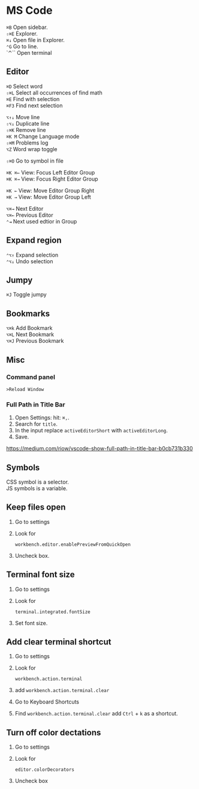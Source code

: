 # MS Code

`⌘B` Open sidebar.  
`⇧⌘E` Explorer.  
`⌘↓` Open file in Explorer.  
`⌃G` Go to line.  
`⌃`` Open terminal  


## Editor

`⌘D` Select word  
`⇧⌘L` Select all occurrences of find math  
`⌘E` Find with selection  
`⌘F3` Find next selection  

`⌥↑↓` Move line  
`⇧⌥↓` Duplicate line  
`⇧⌘K` Remove line  
`⌘K M` Change Language mode  
`⇧⌘M` Problems log  
`⌥Z` Word wrap toggle  

`⇧⌘O` Go to symbol in file  

`⌘K ⌘←` View: Focus Left Editor Group  
`⌘K ⌘→` View: Focus Right Editor Group  

`⌘K ←` View: Move Editor Group Right  
`⌘K →` View: Move Editor Group Left  

`⌥⌘→` Next Editor  
`⌥⌘←` Previous Editor  
`⌃⇥` Next used edtior in Group  


## Expand region

`⌃⌥↑` Expand selection  
`⌃⌥↓` Undo selection  


## Jumpy

`⌘J` Toggle jumpy  


## Bookmarks

`⌥⌘k` Add Bookmark  
`⌥⌘L` Next Bookmark  
`⌥⌘J` Previous Bookmark  


## Misc

### Command panel

	>Reload Window

### Full Path in Title Bar

1. Open Settings: hit: `⌘,`.
2. Search for `title`.
3. In the input replace `activeEditorShort` with `activeEditorLong`.
4. Save.

<https://medium.com/riow/vscode-show-full-path-in-title-bar-b0cb731b330>


## Symbols

CSS symbol is a selector.  
JS symbols is a variable.  

## Keep files open

1. Go to settings
2. Look for

	`workbench.editor.enablePreviewFromQuickOpen`

3. Uncheck box.

## Terminal font size

1. Go to settings
2. Look for

	`terminal.integrated.fontSize`

3. Set font size.

## Add clear terminal shortcut

1. Go to settings
2. Look for

	`workbench.action.terminal`

3. add `workbench.action.terminal.clear`
4. Go to Keyboard Shortcuts
5. Find `workbench.action.terminal.clear` add `Ctrl` + `k` as a shortcut.

## Turn off color dectations

1. Go to settings
2. Look for
	
	`editor.colorDecorators`
	
3. Uncheck box